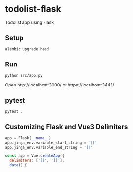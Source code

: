 # todolist-flask
Todolist app using Flask

## Setup

```bash
alembic upgrade head
```

## Run

```bash
python src/app.py
```

Open http://localhost:3000/ or https://localhost:3443/

## pytest

```bash
pytest .
```

## Customizing Flask and Vue3 Delimiters

```python
app = Flask(__name__)
app.jinja_env.variable_start_string = '[['
app.jinja_env.variable_end_string = ']]'
```

```javascript
const app = Vue.createApp({
  delimiters: ['[[', ']]'],
  data() {
```

